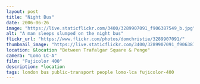 ```yaml
---
layout: post
title: "Night Bus"
date: 2006-06-26
image: "https://live.staticflickr.com/3400/3289907091_f906387549_b.jpg"
alt: "A man sleeps slumped on the night bus"
flickr_url: "https://www.flickr.com/photos/domchristie/3289907091/"
thumbnail_image: "https://live.staticflickr.com/3400/3289907091_f906387549_q.jpg"
location: &location "Between Trafalgar Square & Penge"
camera: "Lomo LC-A"
film: "Fujicolor 400"
description: *location
tags: london bus public-transport people lomo-lca fujicolor-400
---
```

